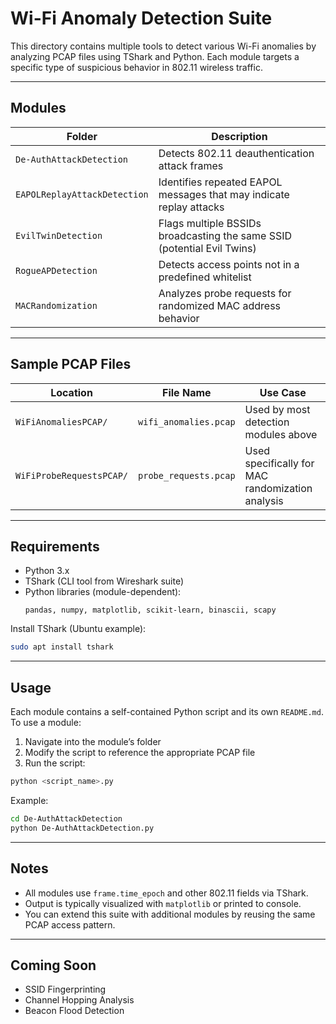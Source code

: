 # Wi-Fi Anomaly Detection Suite

This directory contains multiple tools to detect various Wi-Fi anomalies by analyzing PCAP files using TShark and Python. Each module targets a specific type of suspicious behavior in 802.11 wireless traffic.

---

## Modules

| Folder                      | Description                                                               |
|-----------------------------|---------------------------------------------------------------------------|
| `De-AuthAttackDetection`    | Detects 802.11 deauthentication attack frames                            |
| `EAPOLReplayAttackDetection`| Identifies repeated EAPOL messages that may indicate replay attacks      |
| `EvilTwinDetection`         | Flags multiple BSSIDs broadcasting the same SSID (potential Evil Twins)  |
| `RogueAPDetection`          | Detects access points not in a predefined whitelist                      |
| `MACRandomization`          | Analyzes probe requests for randomized MAC address behavior              |

---

## Sample PCAP Files

| Location                    | File Name           | Use Case                                      |
|-----------------------------|---------------------|-----------------------------------------------|
| `WiFiAnomaliesPCAP/`        | `wifi_anomalies.pcap` | Used by most detection modules above         |
| `WiFiProbeRequestsPCAP/`    | `probe_requests.pcap` | Used specifically for MAC randomization analysis |

---

## Requirements

- Python 3.x  
- TShark (CLI tool from Wireshark suite)  
- Python libraries (module-dependent):
  ```
  pandas, numpy, matplotlib, scikit-learn, binascii, scapy
  ```

Install TShark (Ubuntu example):

```bash
sudo apt install tshark
```

---

## Usage

Each module contains a self-contained Python script and its own `README.md`. To use a module:

1. Navigate into the module’s folder  
2. Modify the script to reference the appropriate PCAP file  
3. Run the script:

```bash
python <script_name>.py
```

Example:

```bash
cd De-AuthAttackDetection
python De-AuthAttackDetection.py
```

---

## Notes

- All modules use `frame.time_epoch` and other 802.11 fields via TShark.
- Output is typically visualized with `matplotlib` or printed to console.
- You can extend this suite with additional modules by reusing the same PCAP access pattern.

---

## Coming Soon

- SSID Fingerprinting
- Channel Hopping Analysis
- Beacon Flood Detection
